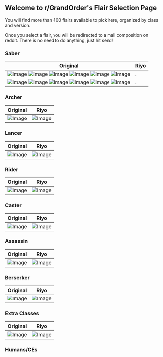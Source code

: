 ## Welcome to r/GrandOrder's Flair Selection Page

You will find more than 400 flairs available to pick here, organized by class and version. 

Once you select a flair, you will be redirected to a mail composition on reddit. There is no need to do anything, just hit send!

### Saber

| Original  | Riyo |
| ------------- | ------------- |
| ![Image](https://i.imgur.com/jCN1nF3.png) ![Image](https://i.imgur.com/NuA5GT6.png) ![Image](https://i.imgur.com/PvUZYZs.png) ![Image](https://i.imgur.com/dXQfXgh.png) ![Image](https://i.imgur.com/4BrrrYK.png) ![Image](https://i.imgur.com/NKuHkUa.png) | . |
| ![Image](https://i.imgur.com/SaYiOTz.png) ![Image](https://i.imgur.com/W992sHs.png) ![Image](https://i.imgur.com/bY6prqG.png) ![Image](https://i.imgur.com/QahVADX.png) ![Image](https://i.imgur.com/ntnSfj1.png) ![Image](https://i.imgur.com/0QCf4IA.png)| . |


### Archer

| Original  | Riyo |
| ------------- | ------------- |
| ![Image]() | ![Image]() | 

### Lancer

| Original  | Riyo |
| ------------- | ------------- |
| ![Image]() | ![Image]() | 

### Rider

| Original  | Riyo |
| ------------- | ------------- |
| ![Image]() | ![Image]() | 

### Caster

| Original  | Riyo |
| ------------- | ------------- |
| ![Image]() | ![Image]() | 

### Assassin

| Original  | Riyo |
| ------------- | ------------- |
| ![Image]() | ![Image]() | 

### Berserker

| Original  | Riyo |
| ------------- | ------------- |
| ![Image]() | ![Image]() | 

### Extra Classes

| Original  | Riyo |
| ------------- | ------------- |
| ![Image]() | ![Image]() | 

### Humans/CEs
